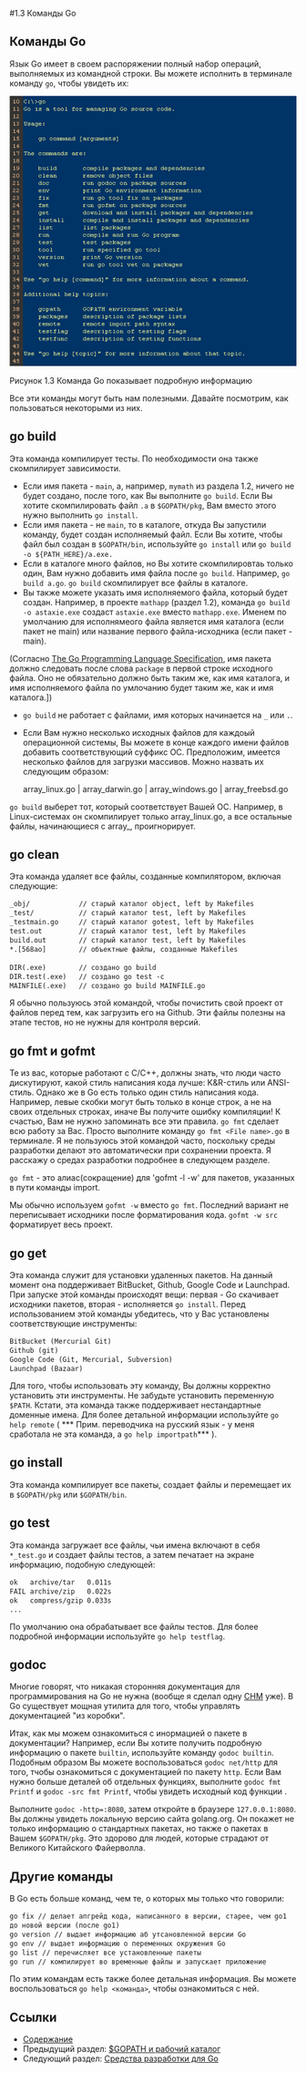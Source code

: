 #1.3 Команды Go

## Команды Go

Язык Go имеет в своем распоряжении полный набор операций, выполняемых из командной строки. Вы можете исполнить в терминале команду `go`, чтобы увидеть их:

![](images/1.3.go.png?raw=true)

Рисунок 1.3 Команда Go показывает подробную информацию

Все эти команды могут быть нам полезными. Давайте посмотрим, как пользоваться некоторыми из них.

## go build

Эта команда компилирует тесты. По необходимости она также скомпилирует зависимости.

- Если имя пакета - `main`, а, например, `mymath` из раздела 1.2, ничего не будет создано, после того, как Вы выполните `go build`. Если Вы хотите скомпилировать файл `.a` в `$GOPATH/pkg`, Вам вместо этого нужно выполнить `go install`.
- Если имя пакета - не `main`, то в каталоге, откуда Вы запустили команду, будет создан исполняемый файл. Если Вы хотите, чтобы файл был создан в `$GOPATH/bin`, используйте `go install` или `go build -o ${PATH_HERE}/a.exe.`
- Если в каталоге много файлов, но Вы хотите скомпилировтаь только один, Вам нужно добавить имя файла после `go build`. Например, `go build a.go`. `go build` скомпилирует все файлы в каталоге.
- Вы также можете указать имя исполняемого файла, который будет создан. Например, в проекте `mathapp` (раздел 1.2), команда `go build -o astaxie.exe` создаст `astaxie.exe` вместо `mathapp.exe`. Именем по умолчанию для исполнямеого файла является имя каталога (если пакет не main) или название первого файла-исходника (если пакет - main).

(Согласно [The Go Programming Language Specification](https://golang.org/ref/spec), имя пакета должно следовать после слова `package` в первой строке исходного файла. Оно не обязательно должно быть таким же, как имя каталога, и имя исполняемого файла по умлочанию будет таким же, как и имя каталога.]) 

- `go build` не работает с файлами, имя которых начинается на `_` или `.`.
- Если Вам нужно несколько исходных файлов для каждоый операционной системы, Вы можете в конце каждого имени файлов добавить соответствующий суффикс ОС. Предположим, имеется несколько файлов для загрузки массивов. Можно назвать их следующим образом:
	
	array_linux.go | array_darwin.go | array_windows.go | array_freebsd.go
	
`go build` выберет тот, который соответствует Вашей ОС. Например, в Linux-системах он скомпилирует только array_linux.go, а все остальные файлы, начинающиеся с array_, проигнорирует.

## go clean

Эта команда удаляет все файлы, созданные компилятором, включая следующие: 
	
	_obj/            // старый каталог object, left by Makefiles
	_test/           // старый каталог test, left by Makefiles
	_testmain.go     // старый каталог gotest, left by Makefiles
	test.out         // старый каталог test, left by Makefiles
	build.out        // старый каталог test, left by Makefiles
	*.[568ao]        // объектные файлы, созданные Makefiles

	DIR(.exe)        // создано go build
	DIR.test(.exe)   // создано go test -c
	MAINFILE(.exe)   // создано go build MAINFILE.go
	
Я обычно пользуюсь этой командой, чтобы почистить свой проект от файлов перед тем, как загрузить его на Github. Эти файлы полезны на этапе тестов, но не нужны для контроля версий.

## go fmt и gofmt

Те из вас, которые работают с C/C++, должны знать, что люди часто дискутируют, какой стиль написания кода лучше: K&R-стиль или ANSI-стиль. Однако же в Go есть только один стиль написания кода. Например, левые скобки могут быть только в конце строк, а не на своих отдельных строках, иначе Вы получите ошибку компиляции! К счастью, Вам не нужно запоминать все эти правила. `go fmt` сделает всю работу за Вас. Просто выполните команду `go fmt <File name>.go` в терминале. Я не пользуюсь этой командой часто, поскольку среды разработки делают это автоматически при сохранении проекта. Я расскажу о средах разработки подробнее в следующем разделе.

`go fmt` - это алиас(сокращение) для 'gofmt -l -w' для пакетов, указанных в пути команды import.

Мы обычно используем `gofmt -w` вместо `go fmt`. Последний вариант не переписывает исходники после форматирования кода. `gofmt -w src` форматирует весь проект.

## go get

Эта команда служит для установки удаленных пакетов. На данный момент она поддерживает BitBucket, Github, Google Code и Launchpad. При запуске этой команды происходят  вещи: первая - Go скачивает исходники пакетов, вторая - исполняется `go install`. Перед использованием этой команды убедитесь, что у Вас установлены соответствующие инструменты:

	BitBucket (Mercurial Git)
	Github (git)
	Google Code (Git, Mercurial, Subversion)
	Launchpad (Bazaar)
	
Для того, чтобы использовать эту команду, Вы должны корректно установить эти инструменты. Не забудьте установить переменную `$PATH`. Кстати, эта команда также поддерживает нестандартные доменные имена. Для более детальной информации используйте `go help remote` ( *** Прим. переводчика на русский язык - у меня сработала не эта команда, а `go help importpath`*** ).

## go install

Эта команда компилирует все пакеты, создает файлы и перемещает их в `$GOPATH/pkg` или `$GOPATH/bin`.

## go test

Эта команда загружает все файлы, чьи имена включают в себя `*_test.go` и создает файлы тестов, а затем печатает на экране информацию, подобную следующей:

	ok   archive/tar   0.011s
	FAIL archive/zip   0.022s
	ok   compress/gzip 0.033s
	...
	
По умолчанию она обрабатывает все файлы тестов. Для более подробной информации используйте `go help testflag`.

## godoc

Многие говорят, что никакая сторонняя документация для программирования на Go не нужна (вообще я сделал одну [CHM](https://github.com/astaxie/godoc) уже). В Go существует мощная утилита для того, чтобы управлять документацией "из коробки".

Итак, как мы можем ознакомиться с инормацией о пакете в документации? Например, если Вы хотите получить подробную информацию о пакете `builtin`, используйте команду `godoc builtin`. Подобным образом Вы можете воспользоваться `godoc net/http` для того, тчобы ознакомиться с документацией по пакету `http`. Если Вам нужно больше деталей об отдельных функциях, выполните `godoc fmt Printf` и `godoc -src fmt Printf`, чтобы увидеть исходный код функции .

Выполните `godoc -http=:8080`, затем откройте в браузере `127.0.0.1:8080`. Вы должны увидеть локальную версию сайта golang.org. Он покажет не только информацию о стандартных пакетах, но также о пакетах в Вашем `$GOPATH/pkg`. Это здорово для людей, которые страдают от Великого Китайского Файерволла.

## Другие команды

В Go есть больше команд, чем те, о которых мы только что говорили:

	go fix // делает апгрейд кода, написанного в версии, старее, чем go1 до новой версии (после go1)
	go version // выдает информацию аб утсановленной версии Go
	go env // выдает информацию о переменных окружения Go
	go list // перечисляет все установленные пакеты
	go run // компилирует во временные файлы и запускает приложение
	
По этим командам есть также более детальная информация. Вы можете воспользоваться `go help <команда>`, чтобы ознакомиться с ней.

## Ссылки 

- [Содержание](preface.md)
- Предыдущий раздел: [$GOPATH и рабочий каталог](01.2.md)
- Следующий раздел: [Средства разработки для Go](01.4.md)

